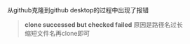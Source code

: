 从github克隆到github desktop的过程中出现了报错  
>**clone successed but checked failed**
原因是路径名过长  
缩短文件名再clone即可
